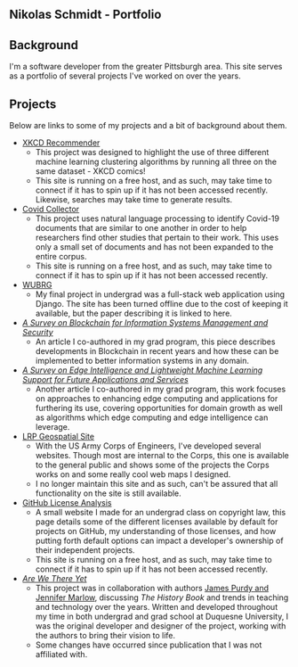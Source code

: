 ## Nikolas Schmidt - Portfolio

## Background
I'm a software developer from the greater Pittsburgh area. This site serves as a portfolio of several projects I've worked on over the years.

## Projects
Below are links to some of my projects and a bit of background about them.
* [XKCD Recommender](https://xkcd-recommender.onrender.com)
  * This project was designed to highlight the use of three different machine learning clustering algorithms by running all three on the same dataset - XKCD comics!
  * This site is running on a free host, and as such, may take time to connect if it has to spin up if it has not been accessed recently. Likewise, searches may take time to generate results.
* [Covid Collector](https://document-search.onrender.com)
  * This project uses natural language processing to identify Covid-19 documents that are similar to one another in order to help researchers find other studies that pertain to their work. This uses only a small set of documents and has not been expanded to the entire corpus.
  * This site is running on a free host, and as such, may take time to connect if it has to spin up if it has not been accessed recently.
* [WUBRG](http://www.mathcs.duq.edu/~jackson/StudentWork/SchmidtPaperFinal.pdf)
  * My final project in undergrad was a full-stack web application using Django. The site has been turned offline due to the cost of keeping it available, but the paper describing it is linked to here.
* [*A Survey on Blockchain for Information Systems Management and Security*](https://doi.org/10.1016/j.ipm.2020.102397)
  * An article I co-authored in my grad program, this piece describes developments in Blockchain in recent years and how these can be implemented to better information systems in any domain.
* [*A Survey on Edge Intelligence and Lightweight Machine Learning Support for Future Applications and Services*](https://doi.org/10.1145/3581759)
  * Another article I co-authored in my grad program, this work focuses on approaches to enhancing edge computing and applications for furthering its use, covering opportunities for domain growth as well as algorithms which edge computing and edge intelligence can leverage.
* [LRP Geospatial Site](https://geospatial-lrp.usace.army.mil/)
  * With the US Army Corps of Engineers, I've developed several websites. Though most are internal to the Corps, this one is available to the general public and shows some of the projects the Corps works on and some really cool web maps I designed.
  * I no longer maintain this site and as such, can't be assured that all functionality on the site is still available.
* [GitHub License Analysis](https://github-license-analysis.onrender.com)
	* A small website I made for an undergrad class on copyright law, this page details some of the different licenses available by default for projects on GitHub, my understanding of those licenses, and how putting forth default options can impact a developer's ownership of their independent projects.
	* This site is running on a free host, and as such, may take time to connect if it has to spin up if it has not been accessed recently.
* [*Are We There Yet*](https://ccdigitalpress.org/book/arewethereyet/)
	* This project was in collaboration with authors [James Purdy and Jennifer Marlow](https://ccdigitalpress.org/book/arewethereyet/authors/), discussing *The History Book* and trends in teaching and technology over the years. Written and developed throughout my time in both undergrad and grad school at Duquesne University, I was the original developer and designer of the project, working with the authors to bring their vision to life.
	* Some changes have occurred since publication that I was not affiliated with.
